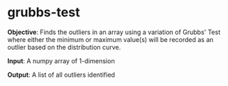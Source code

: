 # grubbs-test
**Objective**:
  Finds the outliers in an array using a variation of Grubbs' Test where either the minimum or maximum value(s) will be recorded as an outlier based on the distribution curve.

**Input**:
  A numpy array of 1-dimension
  
 **Output**:
  A list of all outliers identified
